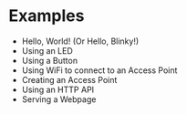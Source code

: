 # Examples

* Hello, World! (Or Hello, Blinky!)
* Using an LED
* Using a Button
* Using WiFi to connect to an Access Point
* Creating an Access Point
* Using an HTTP API
* Serving a Webpage